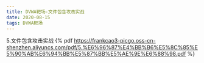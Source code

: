 ```yaml
---
title: DVWA靶场-文件包含攻击实战
date: 2020-08-15
tags: DVWA靶场
---
```

5.文件包含攻击实战
{% pdf https://frankcao3-picgo.oss-cn-shenzhen.aliyuncs.com/pdf/5.%E6%96%87%E4%BB%B6%E5%8C%85%E5%90%AB%E6%94%BB%E5%87%BB%E5%AE%9E%E6%88%98.pdf %}